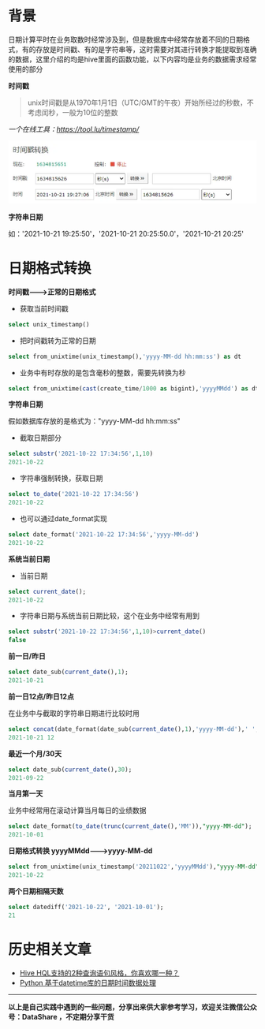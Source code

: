 # 背景
日期计算平时在业务取数时经常涉及到，但是数据库中经常存放着不同的日期格式，有的存放是时间戳、有的是字符串等，这时需要对其进行转换才能提取到准确的数据，这里介绍的均是hive里面的函数功能，以下内容均是业务的数据需求经常使用的部分

**时间戳**
>unix时间戳是从1970年1月1日（UTC/GMT的午夜）开始所经过的秒数，不考虑闰秒，一般为10位的整数

*一个在线工具：https://tool.lu/timestamp/*

![时间戳](./images/6641583-296fcd7bf38de1de.webp)



**字符串日期**

如：'2021-10-21 19:25:50'，'2021-10-21 20:25:50.0'，'2021-10-21 20:25'

# 日期格式转换
**时间戳--->正常的日期格式**

- 获取当前时间戳
```sql
select unix_timestamp()
```
- 把时间戳转为正常的日期
```sql
select from_unixtime(unix_timestamp(),'yyyy-MM-dd hh:mm:ss') as dt
```

- 业务中有时存放的是包含毫秒的整数，需要先转换为秒
```sql
select from_unixtime(cast(create_time/1000 as bigint),'yyyyMMdd') as dt
```

**字符串日期**

假如数据库存放的是格式为："yyyy-MM-dd hh:mm:ss"

- 截取日期部分
```sql
select substr('2021-10-22 17:34:56',1,10)
2021-10-22
```
- 字符串强制转换，获取日期
```sql
select to_date('2021-10-22 17:34:56')
2021-10-22
```
- 也可以通过date_format实现
```sql
select date_format('2021-10-22 17:34:56','yyyy-MM-dd')
2021-10-22
```

**系统当前日期**
- 当前日期
```sql
select current_date();
2021-10-22
```

- 字符串日期与系统当前日期比较，这个在业务中经常有用到
```sql
select substr('2021-10-22 17:34:56',1,10)>current_date()
false
```
**前一日/昨日**
```sql
select date_sub(current_date(),1);
2021-10-21
```
**前一日12点/昨日12点**

在业务中与截取的字符串日期进行比较时用
```sql
select concat(date_format(date_sub(current_date(),1),'yyyy-MM-dd'),' ','12');
2021-10-21 12
```
**最近一个月/30天**
```sql
select date_sub(current_date(),30);
2021-09-22
```
**当月第一天**

业务中经常用在滚动计算当月每日的业绩数据
```sql
select date_format(to_date(trunc(current_date(),'MM')),"yyyy-MM-dd");
2021-10-01
```
**日期格式转换 yyyyMMdd--->yyyy-MM-dd**
```sql
select from_unixtime(unix_timestamp('20211022','yyyyMMdd'),"yyyy-MM-dd");
2021-10-22
```
**两个日期相隔天数**
```sql
select datediff('2021-10-22', '2021-10-01');
21
```

# 历史相关文章
- [Hive HQL支持的2种查询语句风格，你喜欢哪一种？](./Hive---HQL支持的2种查询语句风格，你喜欢哪一种？.md)
- [Python 基于datetime库的日期时间数据处理](../Python数据处理/Python-基于datetime库的日期时间数据处理.md)

**************************************************************************
**以上是自己实践中遇到的一些问题，分享出来供大家参考学习，欢迎关注微信公众号：DataShare ，不定期分享干货**
